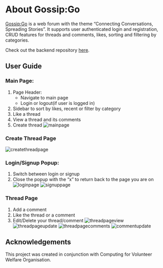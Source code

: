 # About Gossip:Go

[Gossip:Go](https://gossipgo.netlify.app/) is a web forum with the theme “Connecting Conversations, Spreading Stories”. It supports user authenticated login and registration, CRUD features for threads and comments, likes, sorting and filtering by categories.

Check out the backend repository [here](https://github.com/garylow2001/GossipGo-Backend).

## User Guide

### Main Page: 
1) Page Header:
    - Navigate to main page
    - Login or logout(if user is logged in)
2) Sidebar to sort by likes, recent or filter by category
3) Like a thread
4) View a thread and its comments
5) Create thread
![mainpage](https://github.com/garylow2001/GossipGo-Frontend/assets/97083001/e93300d0-bb23-4a9c-8fcb-5d559d5de3d4)

### Create Thread Page
![createthreadpage](https://github.com/garylow2001/GossipGo-Frontend/assets/97083001/b9ccd007-d9ca-4f21-8765-e9c55da5762f)

### Login/Signup Popup:
1) Switch between login or signup
2) Close the popup with the “x” to return back to the page you are on
![loginpage](https://github.com/garylow2001/GossipGo-Frontend/assets/97083001/a1c06582-5681-4101-a653-5edcbd4401d7)
![signuppage](https://github.com/garylow2001/GossipGo-Frontend/assets/97083001/8053718a-e37d-458c-b178-d92f40edc5e2)

### Thread Page
1) Add a comment
2) Like the thread or a comment
3) Edit/Delete your thread/comment
![threadpageview](https://github.com/garylow2001/GossipGo-Frontend/assets/97083001/f8f33a86-c3af-4708-9a6c-b005bd7d9792)
![threadpageupdate](https://github.com/garylow2001/GossipGo-Frontend/assets/97083001/f2d61236-3172-483f-81c2-f7dc981d3a81)
![threadpagecomments](https://github.com/garylow2001/GossipGo-Frontend/assets/97083001/78f55a98-1fba-4abc-956f-f8157d71113b)
![commentupdate](https://github.com/garylow2001/GossipGo-Frontend/assets/97083001/9fc02c92-8a63-49b8-9aeb-6c621c658445)


## Acknowledgements

This project was created in conjunction with Computing for Volunteer Welfare Organisation.
